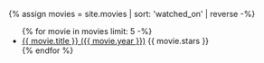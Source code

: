 {% assign movies = site.movies | sort: 'watched_on' | reverse -%}

<ul>
{% for movie in movies limit: 5 -%}
<li>
<a href="https://letterboxd.com/javier/film/{{ movie.permalink }}">{{ movie.title }} ({{ movie.year }})</a>
<span>{{ movie.stars }}</span> 
</li>
{% endfor %}
</ul>
